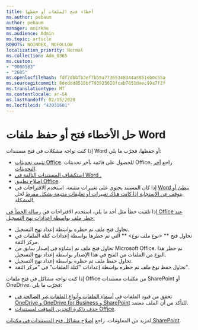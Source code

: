 ```yaml
---
title: أخطاء فتح الملفات أو حفظها
ms.author: pebaum
author: pebaum
manager: mnirkhe
ms.audience: Admin
ms.topic: article
ROBOTS: NOINDEX, NOFOLLOW
localization_priority: Normal
ms.collection: Adm_O365
ms.custom:
- "9000583"
- "2685"
ms.openlocfilehash: fdf7dbbfb3ef7b59a77365348344a5851eb0c55a
ms.sourcegitcommit: 8deddd8518bf793925628fcab7851daec99a7f2f
ms.translationtype: MT
ms.contentlocale: ar-SA
ms.lasthandoff: 02/15/2020
ms.locfileid: "42031601"
---
```

# <a name="resolve-errors-opening-or-saving-word-files"></a>حل الأخطاء فتح أو حفظ ملفات Word

إذا كنت تواجه مشكلات في فتح مستندات Word أو حفظها، فجرّب ما يلي:

- [تثبيت تحديثات Office](https://support.office.com/article/2ab296f3-7f03-43a2-8e50-46de917611c5). للحصول على قائمة بآخر تحديثات Office، راجع [آخر التحديثات](https://docs.microsoft.com/officeupdates/office-updates-msi).
- [استكشاف المستندات التالفة في Word .](https://docs.microsoft.com/office/troubleshoot/word/damaged-documents-in-word)
- [إصلاح تطبيق Office](https://support.office.com/Article/Repair-an-Office-application-7821d4b6-7c1d-4205-aa0e-a6b40c5bb88b).
- إذا كان المستند يحتوي على تغييرات متتبعة، استخدم الاقتراحات في [Word يبطئ أو يتوقف عن الاستجابة إذا كانت هناك تغييرات أو تعليقات متتبعة بشكل مفرط](https://docs.microsoft.com/en-us/office/troubleshoot/word/word-stops-responding) لحل المشكلة.

إذا تلقيت خطأ مثل أحد ما يلي، استخدم الاقتراحات في [رسالة الخطأ في Office عند حظر ملف بواسطة إعدادات نهج التسجيل:](https://docs.microsoft.com/office/troubleshoot/settings/file-blocked-in-office)

- تحاول فتح ملف تم حظره بواسطة إعداد نهج التسجيل.
- تحاول فتح ** \<نوع ملف نوع\> ** التي تم حظرها بواسطة إعدادات كتلة الملفات في مركز الثقة.
- تحاول فتح ملف تم إنشاؤه في إصدار سابق من Microsoft Office. تم حظر هذا النوع من الملفات من الفتح في هذا الإصدار بواسطة إعداد نهج التسجيل.
- تحاول حفظ ملف تم حظره بواسطة إعداد نهج التسجيل.
- تحاول حفظ نوع ملف تم حظره بواسطة إعدادات "كتلة الملفات" في "مركز الثقة".

إذا كنت تواجه مشاكل في فتح ملفات Office من مكتبات مستندات SharePoint أو OneDrive، فجرّب ما يلي:

- تحقق من قيود الملفات في [أسماء الملفات وأنواع الملفات غير الصالحة في OneDrive و OneDrive for Business و SharePoint](https://support.office.com/article/64883a5d-228e-48f5-b3d2-eb39e07630fa) للتأكد من أن الملف معتمد. 
- [حذف ذاكرة التخزين المؤقت لمستندات Office](https://support.office.com/article/b1d3765e-d71b-4bb8-99ca-acd22c42995d
). 

لمزيد من المعلومات، راجع [إصلاح مشاكل فتح المستندات في مكتبات SharePoint](https://support.office.com/article/31329fa1-4ad0-47fc-95d8-bb0c5b12a536).